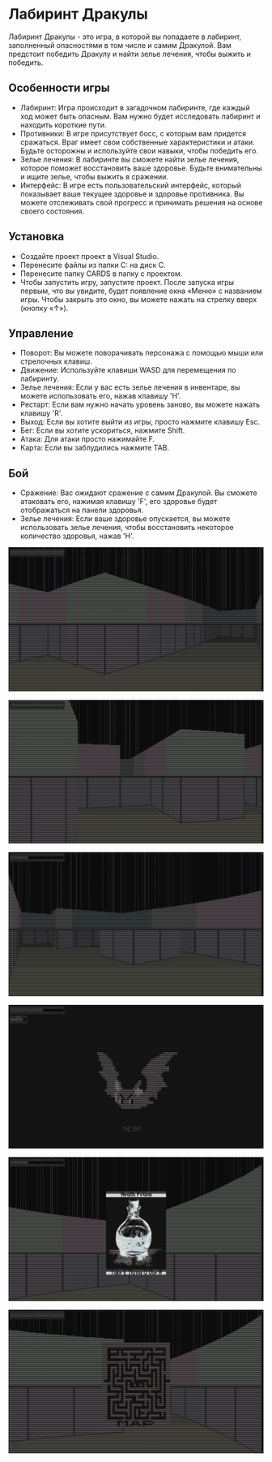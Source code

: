 # Лабиринт Дракулы

Лабиринт Дракулы - это игра, в которой вы попадаете в лабиринт, заполненный опасностями в том числе и самим Дракулой. Вам предстоит победить Дракулу и найти зелье лечения, чтобы выжить и победить.

## Особенности игры

- Лабиринт: Игра происходит в загадочном лабиринте, где каждый ход может быть опасным. Вам нужно будет исследовать лабиринт и находить короткие пути.
- Противники: В игре присутствует босс, с которым вам придется сражаться. Враг имеет свои собственные характеристики и атаки. Будьте осторожны и используйте свои навыки, чтобы победить его.
- Зелье лечения: В лабиринте вы сможете найти зелье лечения, которое поможет восстановить ваше здоровье. Будьте внимательны и ищите зелье, чтобы выжить в сражении.
- Интерфейс: В игре есть пользовательский интерфейс, который показывает ваше текущее здоровье и здоровье противника. Вы можете отслеживать свой прогресс и принимать решения на основе своего состояния.

## Установка

- Создайте проект проект в Visual Studio.
- Перенесите файлы из папки C: на диск С.
- Перенесите папку CARDS в папку с проектом.
- Чтобы запустить игру, запустите проект. После запуска игры первым, что вы увидите, будет появление окна «Меню» с названием игры. Чтобы закрыть это окно, вы можете нажать на стрелку вверх (кнопку «↑»).

## Управление

- Поворот: Вы можете поворачивать персонажа с помощью мыши или стрелочных клавиш.
- Движение: Используйте клавиши WASD для перемещения по лабиринту.
- Зелье лечения: Если у вас есть зелье лечения в инвентаре, вы можете использовать его, нажав клавишу 'H'.
- Рестарт: Если вам нужно начать уровень заново, вы можете нажать клавишу 'R'.
- Выход: Если вы хотите выйти из игры, просто нажмите клавишу Esc.
- Бег: Если вы хотите ускориться, нажмите Shift.
- Атака: Для атаки просто нажимайте F.
- Карта: Если вы заблудились нажмите TAB.

## Бой

- Сражение: Вас ожидают сражение с самим Дракулой. Вы сможете атаковать его, нажимая клавишу 'F', его здоровье будет отображаться на панели здоровья.
- Зелье лечения: Если ваше здоровье опускается, вы можете использовать зелье лечения, чтобы восстановить некоторое количество здоровья, нажав 'H'.

![стена](CARDS/стена.png)

![полублок](CARDS/полублок.png)

![алтарь](CARDS/алтарь.png)

![мышь](CARDS/мышь.png)

![зелье](CARDS/зелье.png)

![карта](CARDS/карта.png)

